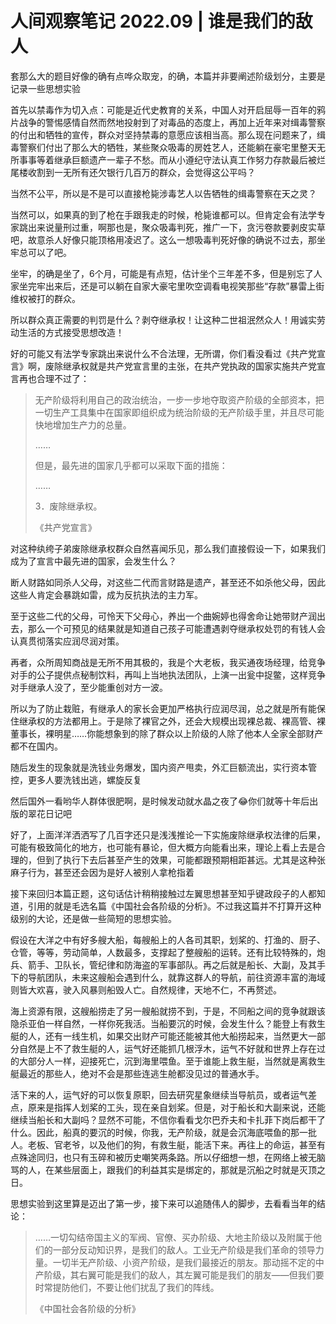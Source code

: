 # 人间观察笔记 2022.09 | 谁是我们的敌人

套那么大的题目好像的确有点哗众取宠，的确，本篇并非要阐述阶级划分，主要是记录一些思想实验

首先以禁毒作为切入点：可能是近代史教育的关系，中国人对开启屈辱一百年的鸦片战争的警惕感情自然而然地投射到了对毒品的态度上，再加上近年来对缉毒警察的付出和牺牲的宣传，群众对坚持禁毒的意愿应该相当高。那么现在问题来了，缉毒警察们付出了那么大的牺牲，某些聚众吸毒的房姓艺人，还能躺在豪宅里整天无所事事等着继承巨额遗产一辈子不愁。而从小遵纪守法认真工作努力存款最后被烂尾楼收割到一无所有还欠银行几百万的群众，会觉得这公平吗？

当然不公平，所以是不是可以直接枪毙涉毒艺人以告牺牲的缉毒警察在天之灵？

当然可以，如果真的到了枪在手跟我走的时候，枪毙谁都可以。但肯定会有法学专家跳出来说量刑过重，啊那也是，聚众吸毒判死，推广一下，贪污卷款要剥皮实草吧，故意杀人好像只能顶格用凌迟了。这么一想吸毒判死好像的确说不过去，那坐牢总可以了吧。

坐牢，的确是坐了，6个月，可能是有点短，估计坐个三年差不多，但是别忘了人家坐完牢出来后，还是可以躺在自家大豪宅里吹空调看电视笑那些“存款”暴雷上街维权被打的群众。

所以群众真正需要的判罚是什么？剥夺继承权！让这种二世祖泯然众人！用诚实劳动生活的方式接受思想改造！

好的可能又有法学专家跳出来说什么不合法理，无所谓，你们看没看过《共产党宣言》啊，废除继承权就是共产党宣言里的主张，在共产党执政的国家实施共产党宣言再也合理不过了：

> 无产阶级将利用自己的政治统治，一步一步地夺取资产阶级的全部资本，把一切生产工具集中在国家即组织成为统治阶级的无产阶级手里，并且尽可能快地增加生产力的总量。
> 
> ……
> 
> 但是，最先进的国家几乎都可以采取下面的措施：
> 
> ……
> 
> 3．废除继承权。
> 
> 《共产党宣言》

对这种纨绔子弟废除继承权群众自然喜闻乐见，那么我们直接假设一下，如果我们成为了宣言中最先进的国家，会发生什么？

断人财路如同杀人父母，对这些二代而言财路是遗产，甚至还不如杀他父母，因此这些人肯定会暴跳如雷，成为反抗执法的主力军。

至于这些二代的父母，可怜天下父母心，养出一个曲婉婷也得舍命让她带财产润出去，那么一个可预见的结果就是知道自己孩子可能遭遇剥夺继承权处罚的有钱人会认真贯彻落实应润尽润对策。

再者，众所周知商战是无所不用其极的，我是个大老板，我买通夜场经理，给竞争对手的公子提供点秘制饮料，再叫上当地执法团队，上演一出瓮中捉鳖，这样竞争对手继承人没了，至少能重创对方一波。

所以为了防止栽赃，有继承人的家长会更加严格执行应润尽润，总之就是所有能保住继承权的方法都用上。于是除了裸官之外，还会大规模出现裸总裁、裸高管、裸董事长，裸明星……你能想象到的除了群众以上阶级的人除了他本人全家全部财产都不在国内。

随后发生的现象就是洗钱业务爆发，国内资产甩卖，外汇巨额流出，实行资本管控，更多人要洗钱出逃，螺旋反复

然后国外一看哟华人群体很肥啊，是时候发动就水晶之夜了😂你们就等十年后出版的翠花日记吧

好了，上面洋洋洒洒写了几百字还只是浅浅推论一下实施废除继承权法律的后果，可能有极致简化的地方，也可能有暴论，但大概方向能看出来，理论上看上去是合理的，但到了执行下去后甚至产生的效果，可能都跟预期相距甚远。尤其是这种张麻子行为，甚至还会因为是好人被别人拿枪指着

接下来回归本篇正题，这句话估计稍稍接触过左翼思想甚至知乎键政段子的人都知道，引用的就是毛选名篇《中国社会各阶级的分析》。不过我这篇并不打算开这种级别的大论，还是做一些简短的思想实验。

假设在大洋之中有好多艘大船，每艘船上的人各司其职，划桨的、打渔的、厨子、仓管，等等，劳动简单，人数最多，支撑起了整艘船的运转。还有比较特殊的，炮兵、箭手、卫队长，管纪律和防海盗的军事部队。再之后就是船长、大副，及其手下的导航团队，未来这艘船会遇到什么，就靠这群人的导航，前往资源丰富的海域则皆大欢喜，驶入风暴则船毁人亡。自然规律，天地不仁，不再赘述。

海上资源有限，这艘船捞走了另一艘船就捞不到，于是，不同船之间的竞争就跟该隐杀亚伯一样自然，一样你死我活。当船要沉的时候，会发生什么？能登上有救生艇的人，还有一线生机，如果交出财产可能还能被其他大船捞起来，当然更大一部分自然是上不了救生艇的人，运气好还能抓几根浮木，运气不好就和世界上存在过的大部分人一样，迎接死亡，沉到海里喂鱼。至于谁能上救生艇，当然就是离救生艇最近的那些人，绝对不会是那些连逃生舱都没见过的普通水手。

活下来的人，运气好的可以恢复原职，回去研究星象继续当导航员，或者运气差点，原来是指挥人划桨的工头，现在亲自划桨。但是，对于船长和大副来说，还能继续当船长和大副吗？显然不可能，不信你看看戈尔巴乔夫和卡扎菲下岗后都干了什么。因此，船真的要沉的时候，你我，无产阶级，就是会沉海底喂鱼的那一批人。老板、官老爷，以及他们的狗，有救生艇，能活下来。再往上的命运，甚至有点殊途同归，也只有玉碎和被历史嘲笑两条路。所以仔细想一想，在网络上被无脑骂的人，在某些层面上，跟我们的利益其实是绑定的，那就是沉船之时就是灭顶之日。

思想实验到这里算是迈出了第一步，接下来可以追随伟人的脚步，去看看当年的结论：

> ……一切勾结帝国主义的军阀、官僚、买办阶级、大地主阶级以及附属于他们的一部分反动知识界，是我们的敌人。工业无产阶级是我们革命的领导力量。一切半无产阶级、小资产阶级，是我们最接近的朋友。那动摇不定的中产阶级，其右翼可能是我们的敌人，其左翼可能是我们的朋友——但我们要时常提防他们，不要让他们扰乱了我们的阵线。
> 
> 《中国社会各阶级的分析》
